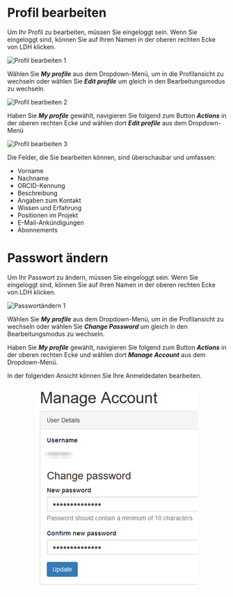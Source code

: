 # Profil bearbeiten

Um Ihr Profil zu bearbeiten, müssen Sie eingeloggt sein. Wenn Sie eingeloggt sind, können Sie auf Ihren Namen in der oberen rechten Ecke von LDH klicken.

![Profil bearbeiten 1](../images/UserGuide/)

Wählen Sie ***My profile*** aus dem Dropdown-Menü, um in die Profilansicht zu wechseln oder wählen Sie ***Edit profile*** um gleich in den Bearbeitungsmodus zu wechseln.

![Profil bearbeiten 2](../images/UserGuide/)

Haben Sie ***My profile*** gewählt, navigieren Sie folgend zum Button ***Actions*** in der oberen rechten Ecke und wählen dort ***Edit profile*** aus dem Dropdown-Menü

![Profil bearbeiten 3](../images/UserGuide/)

Die Felder, die Sie bearbeiten können, sind überschaubar und umfassen:

- Vorname
- Nachname
- ORCID-Kennung
- Beschreibung
- Angaben zum Kontakt
- Wissen und Erfahrung
- Positionen im Projekt
- E-Mail-Ankündigungen
- Abonnements

# Passwort ändern
Um Ihr Passwort zu ändern, müssen Sie eingeloggt sein. Wenn Sie eingeloggt sind, können Sie auf Ihren Namen in der oberen rechten Ecke von LDH klicken.

![Passwortändern 1](../images/UserGuide/)

Wählen Sie ***My profile*** aus dem Dropdown-Menü, um in die Profilansicht zu wechseln oder wählen Sie ***Change Password*** um gleich in den Bearbeitungsmodus zu wechseln.

Haben Sie ***My profile*** gewählt, navigieren Sie folgend zum Button ***Actions*** in der oberen rechten Ecke und wählen dort ***Manage Account*** aus dem Dropdown-Menü.

In der folgenden Ansicht können Sie Ihre Anmeldedaten bearbeiten.
<p align="center"><img src="../images/UserGuide/manage_account_2.png"></p>
